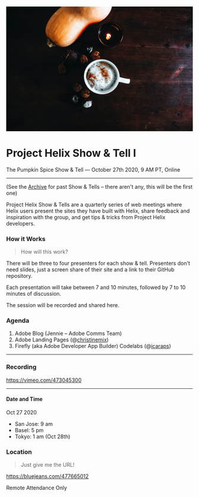 ![](./1-pumpkin-spice-show-and-tell/1.jpg)

# Project Helix Show & Tell I

The Pumpkin Spice Show & Tell — October 27th 2020, 9 AM PT, Online

---

(See the [Archive](./README.md) for past Show & Tells – there aren't any, this will be the first one)

Project Helix Show & Tells are a quarterly series of web meetings where Helix users present the sites they have built with Helix, share feedback and inspiration with the group, and get tips & tricks from Project Helix developers.

### How it Works

> How will this work?

There will be three to four presenters for each show & tell. Presenters don't need slides, just a screen share of their site and a link to their GitHub repository.

Each presentation will take between 7 and 10 minutes, followed by 7 to 10 minutes of discussion.

The session will be recorded and shared here.

### Agenda

1. Adobe Blog (Jennie – Adobe Comms Team)
2. Adobe Landing Pages (@[christinemix](https://github.com/christinemix))
3. Firefly (aka Adobe Developer App Builder) Codelabs (@[icaraps](https://github.com/icaraps))


---


### Recording

https://vimeo.com/473045300


---


#### Date and Time

Oct 27 2020
- San Jose: 9 am
- Basel: 5 pm
- Tokyo: 1 am (Oct 28th)

### Location

> Just give me the URL!

<https://bluejeans.com/477665012>

Remote Attendance Only
